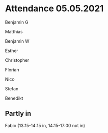 # Attendance 05.05.2021

Benjamin G

Matthias

Benjamin W

Esther

Christopher 

Florian

Nico

Stefan

Benedikt


## Partly in

Fabio (13:15-14:15 in, 14:15-17:00 not in)
